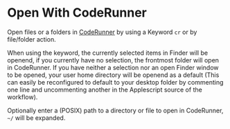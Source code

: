 Open With CodeRunner
===
Open files or a folders in [CodeRunner](http://krillapps.com/coderunner/) by using a Keyword `cr` or by file/folder action.

When using the keyword, the currently selected items in Finder will be openend, if you currently have no selection, the frontmost folder will open in CodeRunner. If you have neither a selection nor an open Finder window to be opened, your user home directory will be openend as a default (This can easily be reconfigured to default to your desktop folder by commenting one line and uncommenting another in the Applescript source of the workflow).

Optionally enter a (POSIX) path to a directory or file to open in CodeRunner, `~/` will be expanded.

